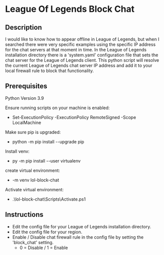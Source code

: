 # League Of Legends Block Chat

## Description
I would like to know how to appear offline in League of Legends, but when I searched there were very specific examples using the specific IP address for the chat servers at that moment in time. In the League of Legends installation directory there is a 'system.yaml' configuration file that sets the chat server for the League of Legends client. This python script will resolve the current League of Legends chat server IP address and add it to your local firewall rule to block that functionality. 

## Prerequisites
Python Version 3.9

Ensure running scripts on your machine is enabled:
- Set-ExecutionPolicy -ExecutionPolicy RemoteSigned -Scope LocalMachine

Make sure pip is upgraded:
- python -m pip install --upgrade pip

Install venv:
- py -m pip install --user virtualenv

create virtual environment:
- -m venv lol-block-chat

Activate virtual environment:
- .\lol-block-chat\Scripts\Activate.ps1

## Instructions
- Edit the config file for your League of Legends installation directory.
- Edit the config file for your region.
- Enable / Disable chat firewall rule in the config file by setting the 'block_chat' setting. 
    - 0 = Disable / 1 = Enable 
